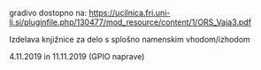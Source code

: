gradivo dostopno na:
https://ucilnica.fri.uni-lj.si/pluginfile.php/130477/mod_resource/content/1/ORS_Vaja3.pdf

Izdelava knjižnice za delo s splošno namenskim vhodom/izhodom

4.11.2019 in 11.11.2019
(GPIO naprave)
